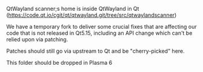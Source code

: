 QtWayland scanner;s home is inside QtWayland in Qt (https://code.qt.io/cgit/qt/qtwayland.git/tree/src/qtwaylandscanner)

We have a temporary fork to deliver some crucial fixes that are affecting our code that is not released in Qt5.15, including an API change which can't be relied upon via patching.

Patches should still go via upstream to Qt and be "cherry-picked" here.

This folder should be dropped in Plasma 6
